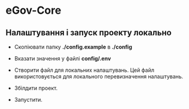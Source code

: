 # eGov-Core

## Налаштування і запуск проекту локально

* Скопіювати папку **./config.example** в **./config**

* Вказати значення у файлі **config/.env**

* Створити файл для локальних налаштувань. Цей файл використовується для локального перевизначення налаштувань.
* Збілдити проект.
* Запустити.




